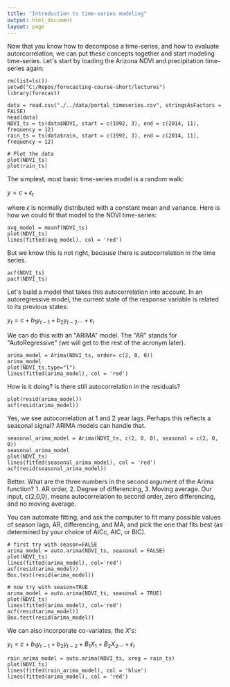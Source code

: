 ```yaml
---
title: "Introduction to time-series modeling"
output: html_document
layout: page
---
```


Now that you know how to decompose a time-series, and 
how to evaluate autorcorrelation, we can put these concepts 
together and start modeling time-series. Let's start 
by loading the Arizona NDVI and precipitation time-series again:

```
rm(list=ls())
setwd("C:/Repos/forecasting-course-short/lectures")
library(forecast)

data = read.csv("./../data/portal_timeseries.csv", stringsAsFactors = FALSE)
head(data)
NDVI_ts = ts(data$NDVI, start = c(1992, 3), end = c(2014, 11), frequency = 12)
rain_ts = ts(data$rain, start = c(1992, 3), end = c(2014, 11), frequency = 12)

# Plot the data
plot(NDVI_ts)
plot(rain_ts)

```

The simplest, most basic time-series model is a random walk:

$y = c + \epsilon_t$

where $\epsilon$ is normally distributed with a constant mean
and variance. Here is how we could fit that model to the
NDVI time-series:

```
avg_model = meanf(NDVI_ts)
plot(NDVI_ts)
lines(fitted(avg_model), col = 'red')
```

But we know this is not right, because there is autocorrelation
in the time series.

```
acf(NDVI_ts)
pacf(NDVI_ts)
```

Let's build a model that takes this autocorrelation into account.
In an autoregressive model, the current state of the response variable
is related to its previous states:

$y_t = c + b_1 y_{t-1} + b_2 y_{t-2} ... + \epsilon_t$

We can do this with an "ARIMA" model. The "AR" stands for "AutoRegressive" 
(we will get to the rest of the acronym later).

```
arima_model = Arima(NDVI_ts, order= c(2, 0, 0))
arima_model
plot(NDVI_ts,type="l")
lines(fitted(arima_model), col = 'red')
```

How is it doing? Is there still autocorrelation in the residuals?

```
plot(resid(arima_model))
acf(resid(arima_model))
```

Yes, we see autocorrelation at 1 and 2 year lags. Perhaps this 
reflects a seasonal signal? ARIMA models can handle that.

```
seasonal_arima_model = Arima(NDVI_ts, c(2, 0, 0), seasonal = c(2, 0, 0))
seasonal_arima_model
plot(NDVI_ts)
lines(fitted(seasonal_arima_model), col = 'red')
acf(resid(seasonal_arima_model))

```
Better. What are the three numbers in the second argument of the Arima
function? 1. AR order, 2. Degree of differencing, 3. Moving average. Our
input, c(2,0,0), means autocorrelation to second order, zero differencing,
and no moving average.

You can automate fitting, and ask the computer to fit many possible 
values of season lags, AR, differencing, and MA, and pick the one that
fits best (as determined by your choice of AICc, AIC, or BIC).

```
# first try with season=FALSE
arima_model = auto.arima(NDVI_ts, seasonal = FALSE)
plot(NDVI_ts)
lines(fitted(arima_model), col='red')
acf(resid(arima_model))
Box.test(resid(arima_model))

# now try with season=TRUE
arima_model = auto.arima(NDVI_ts, seasonal = TRUE)
plot(NDVI_ts)
lines(fitted(arima_model), col='red')
acf(resid(arima_model))
Box.test(resid(arima_model))

```
We can also incorporate co-variates, the $X$'s:

$y_t = c + b_1 y_{t-1} + b_2 y_{t-2} + B_1 X_1 + B_2 X_2... + \epsilon_t$

```
rain_arima_model = auto.arima(NDVI_ts, xreg = rain_ts)
plot(NDVI_ts)
lines(fitted(rain_arima_model), col = 'blue')
lines(fitted(arima_model), col = 'red')

```

